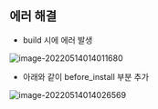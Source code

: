 ## 에러 해결

- build 시에 에러 발생

![image-20220514014011680](C:\Users\4545a\AppData\Roaming\Typora\typora-user-images\image-20220514014011680.png)





- 아래와 같이 before_install 부분 추가

![image-20220514014026569](C:\Users\4545a\AppData\Roaming\Typora\typora-user-images\image-20220514014026569.png)